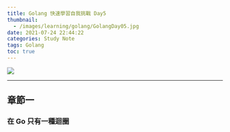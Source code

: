 ```yaml
---
title: Golang 快速學習自我挑戰 Day5
thumbnail:
  - /images/learning/golang/GolangDay05.jpg
date: 2021-07-24 22:44:22
categories: Study Note
tags: Golang
toc: true
---
```

<img src="/images/learning/golang/GolangDay05.jpg">

***
## 章節一
### 在 Go 只有一種迴圈




